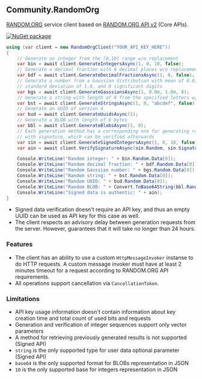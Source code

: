 ## Community.RandomOrg

[RANDOM.ORG](https://www.random.org) service client based on [RANDOM.ORG API v2](https://api.random.org/json-rpc/2) (Core APIs).

[![NuGet package](https://img.shields.io/nuget/v/Community.RandomOrg.svg?style=flat-square)](https://www.nuget.org/packages/Community.RandomOrg)

```cs
using (var client = new RandomOrgClient("YOUR_API_KEY_HERE"))
{
    // Generate an integer from the [0,10] range w/o replacement
    var bin = await client.GenerateIntegersAsync(1, 0, 10, false);
    // Generate a decimal fraction with 8 decimal places w/o replacement
    var bdf = await client.GenerateDecimalFractionsAsync(1, 8, false);
    // Generate a number from a Gaussian distribution with mean of 0.0,
    // standard deviation of 1.0, and 8 significant digits
    var bgs = await client.GenerateGaussiansAsync(1, 0.0m, 1.0m, 8);
    // Generate a string with length of 8 from the specified letters w/o replacement
    var bst = await client.GenerateStringsAsync(1, 8, "abcdef", false);
    // Generate an UUID of version 4
    var bud = await client.GenerateUuidsAsync(1);
    // Generate a BLOB with length of 8 bytes
    var bbl = await client.GenerateBlobsAsync(1, 8);
    // Each generation method has a corresponding one for generating random data
    // with signature, which can be verified afterwards
    var sin = await client.GenerateSignedIntegersAsync(1, 0, 10, false);
    var ain = await client.VerifySignatureAsync(sin.Random, sin.Signature);

    Console.WriteLine("Random integer: " + bin.Random.Data[0]);
    Console.WriteLine("Random decimal fraction: " + bdf.Random.Data[0]);
    Console.WriteLine("Random Gaussian number: " + bgs.Random.Data[0]);
    Console.WriteLine("Random string: " + bst.Random.Data[0]);
    Console.WriteLine("Random UUID: " + bud.Random.Data[0]);
    Console.WriteLine("Random BLOB: " + Convert.ToBase64String(bbl.Random.Data[0]));
    Console.WriteLine("Signed data is authentic: " + ain);
}
```

- Signed data verification doesn't require an API key, and thus an empty UUID can be used as API key for this case as well.
- The client respects an advisory delay between generation requests from the server. However, guarantees that it will take no longer than 24 hours.

### Features

- The client has an ability to use a custom `HttpMessageInvoker` instanse to do HTTP requests. A custom message invoker must have at least 2 minutes timeout for a request according to RANDOM.ORG API requirements.
- All operations support cancellation via `CancellationToken`.

### Limitations

- API key usage information doesn't contain information about key creation time and total count of used bits and requests
- Generation and verification of integer sequences support only vector parameters
- A method for retrieving previously generated results is not supported (Signed API)
- `string` is the only supported type for user data optional parameter (Signed API)
- `base64` is the only supported format for BLOBs representation in JSON
- `10` is the only supported base for integers representation in JSON